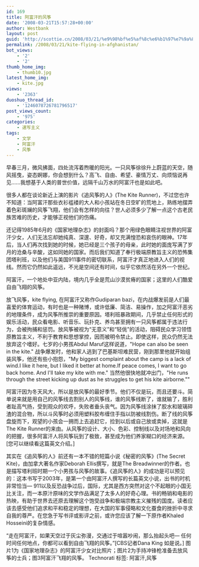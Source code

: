 ```yaml
---
id: 169
title: 阿富汗的风筝
date: '2008-03-21T15:57:28+00:00'
author: Westbank
layout: post
guid: 'http://scottie.cn/2008/03/21/%e9%98%bf%e5%af%8c%e6%b1%97%e7%9a%84%e9%a3%8e%e7%ad%9d/'
permalink: /2008/03/21/kite-flying-in-afghanistan/
bot_views:
    - '2'
    - '2'
thumb_home_img:
    - thumb10.jpg
latest_home_img:
    - kite.jpg
views:
    - '2363'
duoshuo_thread_id:
    - '1246078726781796517'
post_views_count:
    - '975'
categories:
    - 速写主义
tags:
    - 文学
    - 阿富汗
    - 风筝
---
```


早春三月，微风拂面，四处流泻着煦暖的阳光。一只风筝徐徐升上蔚蓝的天空，随风摇曳，姿态婀娜，你会想到什么？高飞、自由、希望、豪情万丈、向烦恼说再见......我想基于人类的普世价值，远隔千山万水的阿富汗也是如此吧。

很多人都在谈论新近上演的影片《追风筝的人》(The Kite Runner)，不过您也许不知道：当阿富汗那些衣衫褴褛的大人和小孩站在冬日空旷的荒地上，熟练地摆弄着色彩斑斓的风筝飞翔，他们会有怎样的向往？世人必须多少了解一点这个古老民族苦难的历史，才能够正视他们的伤痛。

还记得1985年6月的《国家地理杂志》的封面吗？那个用绿色眼睛注视世界的阿富汗少女，人们无法忘却她纯真、深邃、好奇，却又充满惶恐和哀伤的眼神。17年后，当人们再次找到她的时候，她已经是三个孩子的母亲，此时她的面庞写满了岁月的沧桑与辛酸，这如同她的国家。而后我们知道了奉行极端原教旨主义的恐怖集团塔利班，以及他们与美国911事件的密切联系，阿富汗才真正地进入人们的视线。然而它仍然如此遥远，不光是空间还有时间，似乎它依然活在另外一个世纪。

阿富汗，一个地处中亚内陆，境内几乎全是荒山沙漠贫瘠的国家；这里的人们酷爱自由飞翔的风筝。

放飞风筝，kite flying, 在阿富汗又称作Gudiparan bazi，在内战爆发前是人们最喜爱的体育运动，有时也是一种赌博，或许低廉、简洁、易操作，加之阿富汗恶劣的地理条件，成为风筝所推崇的重要原因。塔利班暴政期间，几乎禁止任何形式的娱乐活动，民众看电影、听音乐、玩扑克、养鸟甚至拥有一只风筝都属于违法行为，会被拘捕和惩罚。放风筝被视为“无意义”和“轻佻”的活动，阻碍民众学习领悟原教旨主义，不利于教育和思想掌控，因而被明令禁止。即使这样，民众仍然无法放弃这个嗜好。七岁的小男孩Abdul Maruf这样说道，"Hope can also be seen in the kite." 战争爆发时，他和家人逃到了巴基斯坦难民营，刚到那里他就开始组装风筝，他还有些小抱怨，"My biggest complaint about the camp is a lack of wind.I like it here, but I liked it better at home.If peace comes, I want to go back home. And I'll take my kite with me." 当然他很快地就冲出门，"He runs through the street kicking up dust as he struggles to get his kite airborne.""

阿富汗因为冬天风大，所以是放风筝的最好季节。他们不仅是玩，而且还要斗。简单说来就是用自己的风筝线去割别人的风筝线，谁的风筝线断了，谁就输了，胜利者趾高气扬，受到观众的欢呼，失败者垂头丧气。因为风筝线涂抹了胶水和玻璃碎渣的混合物，所以斗风筝时必须用塑料胶布缠住手指以防被线割伤。断了线的风筝盘旋而下，观望的小孩会一拥而上去追赶它，捡到以后或自己放或卖掉，这就是The Kite Runner的来由。从风筝的设计、大小、色彩、控制线以及对场地和风向的把握，很多阿富汗人将风筝玩到了极致，甚至成为他们养家糊口的经济来源。[您可以继续看这篇英文介绍。]

其实在《追风筝的人》前还有一本不错的短篇小说《秘密的风筝》(The Secret Kite)，由加拿大著名作家Deborah Ellis撰写，就是The Breadwinner的作者。也是描写塔利班时期一个小男孩与风筝的故事。《追风筝的人》的成功是可以预见的：这本书写于2003年，是第一个由阿富汗人撰写的长篇英文小说，出书的时机非常恰当— 911以及反恐战争过后，国际，尤其是西方突然对这个不起眼的小国无比关注，而一本原汁原味的文学作品满足了太多人的好奇心理。书的畅销和电影的热映，有助于世界去还原去理解这个饱受战争和极端宗教主义摧残的国度。读者应该去感受他们追求和平和稳定的理想，在大国的军事侵略和文化蚕食的挫折中寻求自我的尊严。在您急于写书评或影评之前，或许您应该了解一下原作者Khaled Hosseini的复杂情感。

“走在阿富汗，如果天空过于灰尘弥漫，交通过于喧嚣吵闹，那么抬起头吧— 任何时间任何地点，你都可以看到自由飞翔的风筝。”[CBS记者Dana King 如是说。]
图片1为《国家地理杂志》的阿富汗少女对比照片；图片2为手持冲锋枪准备去放风筝的士兵；图3阿富汗飞翔的风筝。
Technorati 标签: 阿富汗,风筝